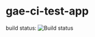 gae-ci-test-app
===============


build status: ![Build status](https://www.codeship.io/projects/e2c75c10-4dfe-0131-8641-0a8b93fd95bc/status)
